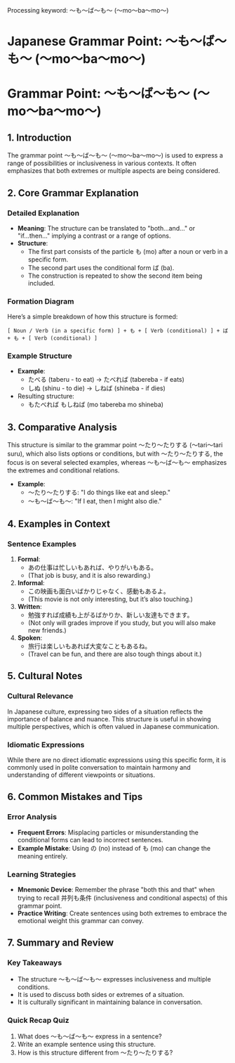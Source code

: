 Processing keyword: ～も～ば～も～ (〜mo〜ba〜mo〜)
# Japanese Grammar Point: ～も～ば～も～ (〜mo〜ba〜mo〜)
# Grammar Point: ～も～ば～も～ (〜mo〜ba〜mo〜)
## 1. Introduction
The grammar point ～も～ば～も～ (〜mo〜ba〜mo〜) is used to express a range of possibilities or inclusiveness in various contexts. It often emphasizes that both extremes or multiple aspects are being considered.
## 2. Core Grammar Explanation
### Detailed Explanation
- **Meaning**: The structure can be translated to "both...and..." or "if...then..." implying a contrast or a range of options.
- **Structure**: 
  - The first part consists of the particle も (mo) after a noun or verb in a specific form.
  - The second part uses the conditional form ば (ba).
  - The construction is repeated to show the second item being included.
### Formation Diagram
Here’s a simple breakdown of how this structure is formed:
```
[ Noun / Verb (in a specific form) ] + も + [ Verb (conditional) ] + ば + も + [ Verb (conditional) ]
```
### Example Structure
- **Example**:
  - たべる (taberu - to eat) → たべれば (tabereba - if eats)
  - しぬ (shinu - to die) → しねば (shineba - if dies)
- Resulting structure: 
  - もたべれば もしねば (mo tabereba mo shineba)
   
## 3. Comparative Analysis
This structure is similar to the grammar point ～たり～たりする (〜tari〜tari suru), which also lists options or conditions, but with 〜たり〜たりする, the focus is on several selected examples, whereas ～も～ば～も～ emphasizes the extremes and conditional relations.
- **Example**:
  - ～たり～たりする: "I do things like eat and sleep."
  - ～も～ば～も～: "If I eat, then I might also die."
## 4. Examples in Context
### Sentence Examples
1. **Formal**:
   - あの仕事は忙しいもあれば、やりがいもある。
   - (That job is busy, and it is also rewarding.)
2. **Informal**:
   - この映画も面白いばかりじゃなく、感動もあるよ。
   - (This movie is not only interesting, but it’s also touching.)
3. **Written**:
   - 勉強すれば成績も上がるばかりか、新しい友達もできます。
   - (Not only will grades improve if you study, but you will also make new friends.)
4. **Spoken**:
   - 旅行は楽しいもあれば大変なこともあるね。
   - (Travel can be fun, and there are also tough things about it.)
## 5. Cultural Notes
### Cultural Relevance
In Japanese culture, expressing two sides of a situation reflects the importance of balance and nuance. This structure is useful in showing multiple perspectives, which is often valued in Japanese communication.
### Idiomatic Expressions
While there are no direct idiomatic expressions using this specific form, it is commonly used in polite conversation to maintain harmony and understanding of different viewpoints or situations.
## 6. Common Mistakes and Tips
### Error Analysis
- **Frequent Errors**: Misplacing particles or misunderstanding the conditional forms can lead to incorrect sentences.
- **Example Mistake**: Using の (no) instead of も (mo) can change the meaning entirely.
### Learning Strategies
- **Mnemonic Device**: Remember the phrase "both this and that" when trying to recall 并列も条件 (inclusiveness and conditional aspects) of this grammar point.
- **Practice Writing**: Create sentences using both extremes to embrace the emotional weight this grammar can convey.
## 7. Summary and Review
### Key Takeaways
- The structure ～も～ば～も～ expresses inclusiveness and multiple conditions.
- It is used to discuss both sides or extremes of a situation.
- It is culturally significant in maintaining balance in conversation.
### Quick Recap Quiz
1. What does ～も～ば～も～ express in a sentence?
2. Write an example sentence using this structure.
3. How is this structure different from ～たり～たりする?
